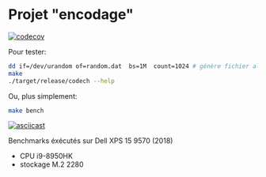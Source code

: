 # Projet "encodage"

[![codecov](https://codecov.io/gh/jRimbault/codech/branch/master/graph/badge.svg)](https://codecov.io/gh/jRimbault/codech)

Pour tester:
```sh
dd if=/dev/urandom of=random.dat  bs=1M  count=1024 # génère fichier aléatoire de 1Go
make
./target/release/codech --help
```
Ou, plus simplement:
```sh
make bench
```

[![asciicast](https://asciinema.org/a/bxk1smRrOWv9kcjtnso12eqAV.svg)](https://asciinema.org/a/bxk1smRrOWv9kcjtnso12eqAV)

Benchmarks éxécutés sur Dell XPS 15 9570 (2018)

- CPU i9-8950HK
- stockage M.2 2280
